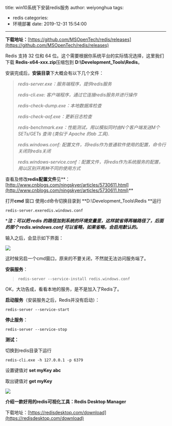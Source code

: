 title: win10系统下安装redis服务
author: weiyonghua
tags:
  - redis
categories:
  - 环境部署
date: 2019-12-31 15:54:00
---
**下载地址：**[https://github.com/MSOpenTech/redis/releases](https://github.com/MSOpenTech/redis/releases)

Redis 支持 32 位和 64 位。这个需要根据你系统平台的实际情况选择，这里我们下载 **Redis-x64-xxx.zip**压缩包到 **D:\Development_Tools\Redis**。

安装完成后，**安装目录**下大概会有以下几个文件：

> *redis-server.exe：服务端程序，提供redis服务*
> 
> *redis-cli.exe: 客户端程序，通过它连接redis服务并进行操作*
> 
> *redis-check-dump.exe：本地数据库检查*
> 
> *redis-check-aof.exe：更新日志检查*
> 
> *redis-benchmark.exe：性能测试，用以模拟同时由N个客户端发送M个 SETs/GETs 查询 (类似于 Apache 的ab 工具).*
> 
> *redis.windows.conf: 配置文件，将redis作为普通软件使用的配置，命令行关闭则redis关闭*
> 
> *redis.windows-service.conf：配置文件，将redis作为系统服务的配置，用以区别开两种不同的使用方式*

查看及修改**redis配置文件**见**：[http://www.cnblogs.com/ningskyer/articles/5730611.html](http://www.cnblogs.com/ningskyer/articles/5730611.html)**

打开**cmd** 窗口 使用cd命令切换目录到 **D:\Development_Tools\Redis **运行 

    redis-server.exeredis.windows.conf

 ****注：可以把 redis 的路径加到系统的环境变量里，这样就省得再输路径了，后面的那个 redis.windows.conf 可以省略，如果省略，会启用默认的。***

输入之后，会显示如下界面：

***![](https://images2017.cnblogs.com/blog/1100186/201711/1100186-20171114112706718-1859364134.png)***

这时候另启一个cmd窗口，原来的不要关闭，不然就无法访问服务端了。

 

**安装服务**：

>     redis-server --service-install redis.windows.conf

OK，大功告成，看看本地的服务，是不是加入了Redis了。

**启动服务**（安装服务之后，Redis并没有启动）：

    redis-server --service-start

**停止服务**：

    redis-server --service-stop

**测试：**

切换到redis目录下运行

    redis-cli.exe -h 127.0.0.1 -p 6379

设置键值对 **set myKey abc**

取出键值对 **get myKey**

**![](https://images2017.cnblogs.com/blog/1100186/201711/1100186-20171114113027562-1011142611.png)**

 

**介绍一款好用的redis可视化工具：Redis Desktop Manager**

下载地址：[https://redisdesktop.com/download](https://redisdesktop.com/download)